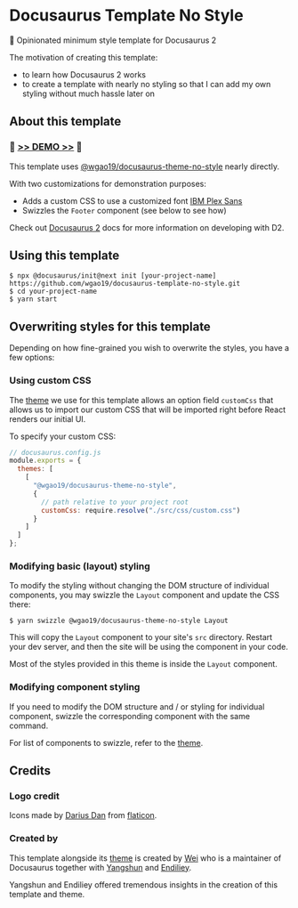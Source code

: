 # Docusaurus Template No Style

🦖 Opinionated minimum style template for Docusaurus 2

The motivation of creating this template:

- to learn how Docusaurus 2 works
- to create a template with nearly no styling so that I can add my own styling without much hassle later on

## About this template

### 💚 [>> DEMO >>](https://docusaurus-template-no-style.netlify.com/) 💚

This template uses [@wgao19/docusaurus-theme-no-style](https://github.com/wgao19/docusaurus-theme-no-style) nearly directly.

With two customizations for demonstration purposes:

- Adds a custom CSS to use a customized font [IBM Plex Sans](https://fonts.google.com/specimen/IBM+Plex+Sans)
- Swizzles the `Footer` component (see below to see how)

Check out [Docusaurus 2](http://docusaurus-2.netlify.com/) docs for more information on developing with D2.

## Using this template

```shell
$ npx @docusaurus/init@next init [your-project-name] https://github.com/wgao19/docusaurus-template-no-style.git
$ cd your-project-name
$ yarn start
```

## Overwriting styles for this template

Depending on how fine-grained you wish to overwrite the styles, you have a few options:

### Using custom CSS

The [theme](https://github.com/wgao19/docusaurus-theme-no-style) we use for this template allows an option field `customCss` that allows us to import our custom CSS that will be imported right before React renders our initial UI.

To specify your custom CSS:

```js
// docusaurus.config.js
module.exports = {
  themes: [
    [
      "@wgao19/docusaurus-theme-no-style",
      {
        // path relative to your project root
        customCss: require.resolve("./src/css/custom.css")
      }
    ]
  ]
};
```

### Modifying basic (layout) styling

To modify the styling without changing the DOM structure of individual components, you may swizzle the `Layout` component and update the CSS there:

```shell
$ yarn swizzle @wgao19/docusaurus-theme-no-style Layout
```

This will copy the `Layout` component to your site's `src` directory. Restart your dev server, and then the site will be using the component in your code.

Most of the styles provided in this theme is inside the `Layout` component.

### Modifying component styling

If you need to modify the DOM structure and / or styling for individual component, swizzle the corresponding component with the same command.

For list of components to swizzle, refer to the [theme](https://github.com/wgao19/docusaurus-theme-no-style/tree/master/packages/docusaurus-theme-no-style/src/theme).

## Credits

### Logo credit

Icons made by [Darius Dan](https://www.flaticon.com/authors/darius-dan) from [flaticon](https://www.flaticon.com/).

### Created by

This template alongside its [theme](https://github.com/wgao19/docusaurus-theme-no-style) is created by [Wei](https://twitter.com/wgao19) who is a maintainer of Docusaurus together with [Yangshun](https://twitterhe.com/yangshunz) and [Endiliey](https://twitter.com/endiliey).

Yangshun and Endiliey offered tremendous insights in the creation of this template and theme.
